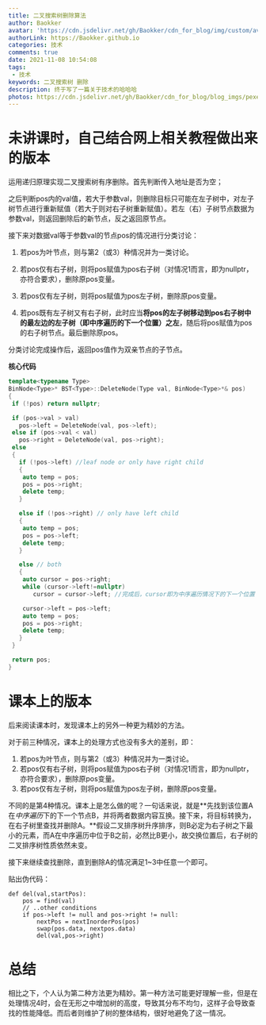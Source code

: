 ```yaml
---
title: 二叉搜索树删除算法
author: Baokker
avatar: 'https://cdn.jsdelivr.net/gh/Baokker/cdn_for_blog/img/custom/avatar.jpg'
authorLink: https://Baokker.github.io
categories: 技术
comments: true
date: 2021-11-08 10:54:08
tags:
 - 技术
keywords: 二叉搜索树 删除
description: 终于写了一篇关于技术的哈哈哈
photos: https://cdn.jsdelivr.net/gh/Baokker/cdn_for_blog/blog_imgs/pexels-kübra-arslaner-8358577.jpg
---
```


# 未讲课时，自己结合网上相关教程做出来的版本

运用递归原理实现二叉搜索树有序删除。首先判断传入地址是否为空；

之后判断pos内的val值，若大于参数val，则删除目标只可能在左子树中，对左子树节点进行重新赋值（若大于则对右子树重新赋值）。若左（右）子树节点数据为参数val，则返回删除后的新节点，反之返回原节点。

接下来对数据val等于参数val的节点pos的情况进行分类讨论：

1. 若pos为叶节点，则与第2（或3）种情况并为一类讨论。

2. 若pos仅有右子树，则将pos赋值为pos右子树（对情况1而言，即为nullptr，亦符合要求），删除原pos变量。

3. 若pos仅有左子树，则将pos赋值为pos左子树，删除原pos变量。

4. 若pos既有左子树又有右子树，此时应当**将pos的左子树移动到pos右子树中的最左边的左子树（即中序遍历的下一个位置）之左**，随后将pos赋值为pos的右子树节点。最后删除原pos。

分类讨论完成操作后，返回pos值作为双亲节点的子节点。

**核心代码**

```cpp
template<typename Type>
BinNode<Type>* BST<Type>::DeleteNode(Type val, BinNode<Type>*& pos) 
{
 if (!pos) return nullptr;

 if (pos->val > val)
   pos->left = DeleteNode(val, pos->left);
 else if (pos->val < val)
   pos->right = DeleteNode(val, pos->right);
 else
 {
   if (!pos->left) //leaf node or only have right child
   {
    auto temp = pos;
    pos = pos->right;
    delete temp;
   }

   else if (!pos->right) // only have left child
   {
    auto temp = pos;
    pos = pos->left;
    delete temp;
   }

   else // both
   {
    auto cursor = pos->right;
    while (cursor->left!=nullptr)
       cursor = cursor->left; //完成后，cursor即为中序遍历情况下的下一个位置

    cursor->left = pos->left;
    auto temp = pos;
    pos = pos->right;
    delete temp;
   }
 }

 return pos;
}
```



# 课本上的版本

后来阅读课本时，发现课本上的另外一种更为精妙的方法。

对于前三种情况，课本上的处理方式也没有多大的差别，即：

1. 若pos为叶节点，则与第2（或3）种情况并为一类讨论。
2. 若pos仅有右子树，则将pos赋值为pos右子树（对情况1而言，即为nullptr，亦符合要求），删除原pos变量。
3. 若pos仅有左子树，则将pos赋值为pos左子树，删除原pos变量。

不同的是第4种情况。课本上是怎么做的呢？一句话来说，就是**先找到该位置A在*中序遍历*下的下一个节点B，并将两者数据内容互换。接下来，将目标转换为，在右子树里查找并删除A。**假设二叉排序树升序排序，则B必定为右子树之下最小的元素，而A在中序遍历中位于B之前，必然比B更小，故交换位置后，右子树的二叉排序树性质依然未变。

接下来继续查找删除，直到删除A的情况满足1~3中任意一个即可。

贴出伪代码：

```
def del(val,startPos):
    pos = find(val)
    // ..other conditions
    if pos->left != null and pos->right != null:
        nextPos = nextInorderPos(pos)
        swap(pos.data, nextpos.data)
        del(val,pos->right)
```



# 总结

相比之下，个人认为第二种方法更为精妙。第一种方法可能更好理解一些，但是在处理情况4时，会在无形之中增加树的高度，导致其分布不均匀，这样子会导致查找的性能降低。而后者则维护了树的整体结构，很好地避免了这一情况。
